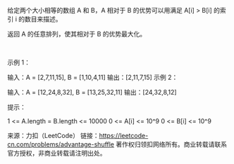给定两个大小相等的数组 A 和 B，A 相对于 B 的优势可以用满足 A[i] > B[i] 的索引 i 的数目来描述。

返回 A 的任意排列，使其相对于 B 的优势最大化。

 

示例 1：

输入：A = [2,7,11,15], B = [1,10,4,11]
输出：[2,11,7,15]
示例 2：

输入：A = [12,24,8,32], B = [13,25,32,11]
输出：[24,32,8,12]
 

提示：

1 <= A.length = B.length <= 10000
0 <= A[i] <= 10^9
0 <= B[i] <= 10^9

来源：力扣（LeetCode）
链接：https://leetcode-cn.com/problems/advantage-shuffle
著作权归领扣网络所有。商业转载请联系官方授权，非商业转载请注明出处。
